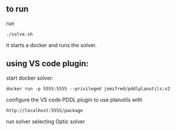 
## to run

run 

    ./solve.sh

it starts a docker and runs the solver.

## using VS code plugin:

start docker solver:

    docker run -p 5555:5555 --privileged jomifred/pddlplanutils:v2

configure the VS code PDDL plugin to use planutils with

    http://localhost:5555/package		
    
run solver selecting Optic solver
